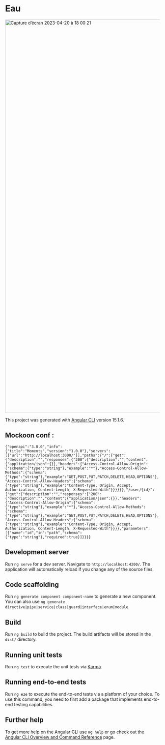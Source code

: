 # Eau

<img width="1280" alt="Capture d’écran 2023-04-20 à 18 00 21" src="https://user-images.githubusercontent.com/26972581/233428072-c44a68bf-5612-4ffa-8849-68803bd88f56.png">

This project was generated with [Angular CLI](https://github.com/angular/angular-cli) version 15.1.6.

## Mockoon conf :


`{"openapi":"3.0.0","info":{"title":"Moments","version":"1.0.0"},"servers":[{"url":"http://localhost:3000/"}],"paths":{"/":{"get":{"description":"","responses":{"200":{"description":"","content":{"application/json":{}},"headers":{"Access-Control-Allow-Origin":{"schema":{"type":"string"},"example":"*"},"Access-Control-Allow-Methods":{"schema":{"type":"string"},"example":"GET,POST,PUT,PATCH,DELETE,HEAD,OPTIONS"},"Access-Control-Allow-Headers":{"schema":{"type":"string"},"example":"Content-Type, Origin, Accept, Authorization, Content-Length, X-Requested-With"}}}}}},"/user/{id}":{"get":{"description":"","responses":{"200":{"description":"","content":{"application/json":{}},"headers":{"Access-Control-Allow-Origin":{"schema":{"type":"string"},"example":"*"},"Access-Control-Allow-Methods":{"schema":{"type":"string"},"example":"GET,POST,PUT,PATCH,DELETE,HEAD,OPTIONS"},"Access-Control-Allow-Headers":{"schema":{"type":"string"},"example":"Content-Type, Origin, Accept, Authorization, Content-Length, X-Requested-With"}}}},"parameters":[{"name":"id","in":"path","schema":{"type":"string"},"required":true}]}}}}`

## Development server

Run `ng serve` for a dev server. Navigate to `http://localhost:4200/`. The application will automatically reload if you change any of the source files.

## Code scaffolding

Run `ng generate component component-name` to generate a new component. You can also use `ng generate directive|pipe|service|class|guard|interface|enum|module`.

## Build

Run `ng build` to build the project. The build artifacts will be stored in the `dist/` directory.

## Running unit tests

Run `ng test` to execute the unit tests via [Karma](https://karma-runner.github.io).

## Running end-to-end tests

Run `ng e2e` to execute the end-to-end tests via a platform of your choice. To use this command, you need to first add a package that implements end-to-end testing capabilities.

## Further help

To get more help on the Angular CLI use `ng help` or go check out the [Angular CLI Overview and Command Reference](https://angular.io/cli) page.

